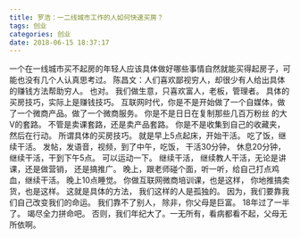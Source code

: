```yaml
---
title: 罗浩：一二线城市工作的人如何快速买房？
tags: 创业
categories: 创业
date: 2018-06-15 18:37:17
---
```


一个在一线城市买不起房的年轻人应该具体做好哪些事情自然就能买得起房子，可能也没有几个人认真思考过。
陈昌文：人们喜欢鄙视穷人，却很少有人给出具体的赚钱方法帮助穷人。
也对。
我们做生意，只喜欢富人，老板，管理者。
具体的买房技巧，实际上是赚钱技巧。
互联网时代，你是不是开始做了一个自媒体，做了一个微商产品。做了一个微商服务。
你是不是日日在复制那些几百万粉丝 的大V的套路。
不管是卖课套路，还是卖产品套路。
你是不是收集到自己的收藏夹，然后在行动。
所谓具体的买房技巧。
就是早上5点起床，开始干活。
吃了饭，继续干活。
发帖，发语音，视频，到了中午，吃饭，
干活30分钟， 休息20分钟，
继续干活，干到下午5点。
可以运动一下。
继续干活，
继续教人干活，无论是讲课，还是做营销，
还是搞推广。
晚上，跟老师碰个面，听一听，给自己打点鸡血，继续干活。
晚上10点睡觉。
你做互联网微商培训课，也是这样，
你地推搞卖货，也是这样。
这就是具体的方法，
我们这样的人是孤独的。
因为，我们要靠我们自己改变我们的命运。
我们靠不了别人，
除非，你父母是巨富。
18年过了一半了。
竭尽全力拼命吧。
否则，我们年纪大了。一无所有，看病都看不起，父母无所依啊。